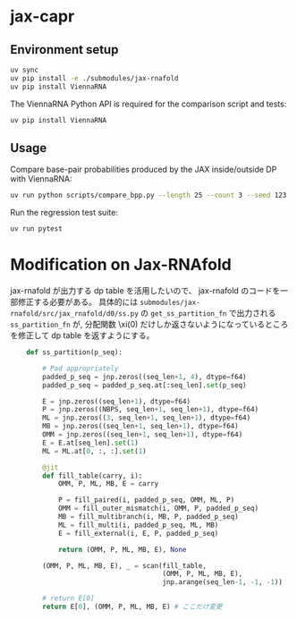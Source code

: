 # jax-capr

## Environment setup

```bash
uv sync
uv pip install -e ./submodules/jax-rnafold
uv pip install ViennaRNA
```

The ViennaRNA Python API is required for the comparison script and tests:

```bash
uv pip install ViennaRNA
```

## Usage

Compare base-pair probabilities produced by the JAX inside/outside DP with ViennaRNA:

```bash
uv run python scripts/compare_bpp.py --length 25 --count 3 --seed 123
```

Run the regression test suite:

```bash
uv run pytest
```

# Modification on Jax-RNAfold
jax-rnafold が出力する dp table を活用したいので、 jax-rnafold のコードを一部修正する必要がある。
具体的には `submodules/jax-rnafold/src/jax_rnafold/d0/ss.py` の `get_ss_partition_fn` で出力される `ss_partition_fn` が,
分配関数 \xi(0) だけしか返さないようになっているところを修正して dp table を返すようにする。

```py
    def ss_partition(p_seq):

        # Pad appropriately
        padded_p_seq = jnp.zeros((seq_len+1, 4), dtype=f64)
        padded_p_seq = padded_p_seq.at[:seq_len].set(p_seq)

        E = jnp.zeros((seq_len+1), dtype=f64)
        P = jnp.zeros((NBPS, seq_len+1, seq_len+1), dtype=f64)
        ML = jnp.zeros((3, seq_len+1, seq_len+1), dtype=f64)
        MB = jnp.zeros((seq_len+1, seq_len+1), dtype=f64)
        OMM = jnp.zeros((seq_len+1, seq_len+1), dtype=f64)
        E = E.at[seq_len].set(1)
        ML = ML.at[0, :, :].set(1)

        @jit
        def fill_table(carry, i):
            OMM, P, ML, MB, E = carry

            P = fill_paired(i, padded_p_seq, OMM, ML, P)
            OMM = fill_outer_mismatch(i, OMM, P, padded_p_seq)
            MB = fill_multibranch(i, MB, P, padded_p_seq)
            ML = fill_multi(i, padded_p_seq, ML, MB)
            E = fill_external(i, E, P, padded_p_seq)

            return (OMM, P, ML, MB, E), None

        (OMM, P, ML, MB, E), _ = scan(fill_table,
                                      (OMM, P, ML, MB, E),
                                      jnp.arange(seq_len-1, -1, -1))

        # return E[0]
        return E[0], (OMM, P, ML, MB, E) # ここだけ変更
``` 


